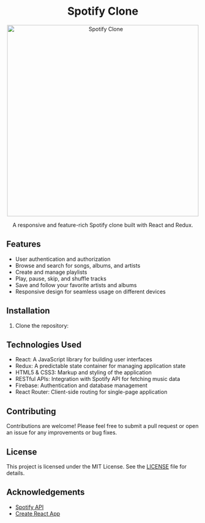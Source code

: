 
<h1 align="center">Spotify Clone</h1>

<p align="center">
  <img src="spotify-clone.png" alt="Spotify Clone" width="500">
</p>

<p align="center">
  A responsive and feature-rich Spotify clone built with React and Redux.
</p>

## Features

- User authentication and authorization
- Browse and search for songs, albums, and artists
- Create and manage playlists
- Play, pause, skip, and shuffle tracks
- Save and follow your favorite artists and albums
- Responsive design for seamless usage on different devices

## Installation

1. Clone the repository:

## Technologies Used

- React: A JavaScript library for building user interfaces
- Redux: A predictable state container for managing application state
- HTML5 & CSS3: Markup and styling of the application
- RESTful APIs: Integration with Spotify API for fetching music data
- Firebase: Authentication and database management
- React Router: Client-side routing for single-page application

## Contributing

Contributions are welcome! Please feel free to submit a pull request or open an issue for any improvements or bug fixes.

## License

This project is licensed under the MIT License. See the [LICENSE](LICENSE) file for details.

## Acknowledgements

- [Spotify API](https://developer.spotify.com/documentation/web-api/)
- [Create React App](https://create-react-app.dev/)
